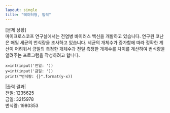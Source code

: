 ```yaml
---
layout: single
title: "테이터형, 입력"
---
```


[문제 상황]  
마이크로스코프 연구실에서는 전염병 바이러스 백신을 개발하고 있습니다. 연구원 코난은 매일 세균의 번식량을 조사하고 있습니다. 세균의 개체수가 증가함에 따라 정확한 계산이 어려워서 금일의 측정한 개체수과 전일 측정한 개체수를 차이를 계산하여 번식량을 알려주는 프로그램을 작성하려고 합니다.

~~~
x=int(input('전일: '))
y=int(input('금일: '))
print("번식량: {}".format(y-x))
~~~

|출력 결과|  
전일: 1235625  
금일: 3215978  
번식량: 1980353  
